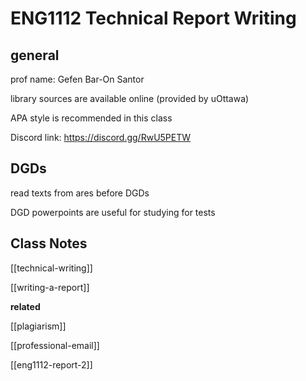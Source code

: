# ENG1112 Technical Report Writing

## general

prof name: Gefen Bar-On Santor

library sources are available online (provided by uOttawa)

APA style is recommended in this class

Discord link: https://discord.gg/RwU5PETW

## DGDs

read texts from ares before DGDs

DGD powerpoints are useful for studying for tests

## Class Notes

[[technical-writing]]

[[writing-a-report]]

**related**

[[plagiarism]]

[[professional-email]]

[[eng1112-report-2]]
